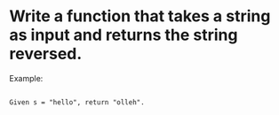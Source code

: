 # Write a function that takes a string as input and returns the string reversed.

Example:
```

Given s = "hello", return "olleh".

```
